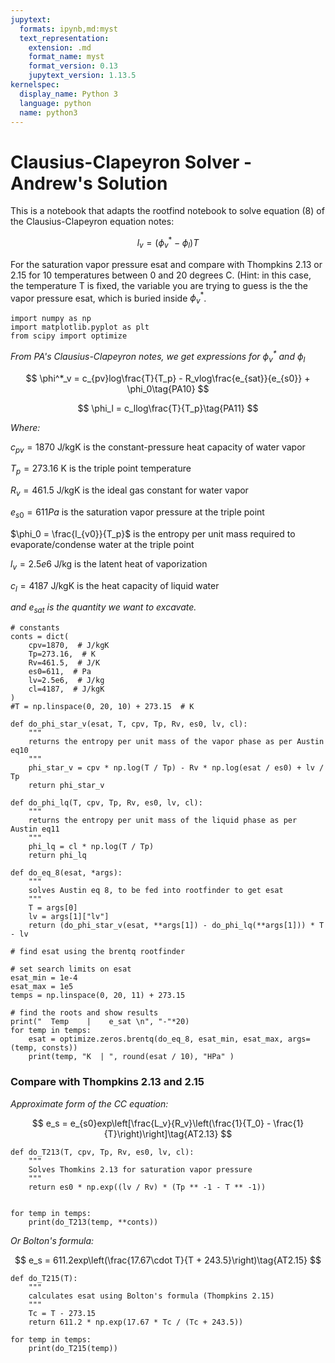 ```yaml
---
jupytext:
  formats: ipynb,md:myst
  text_representation:
    extension: .md
    format_name: myst
    format_version: 0.13
    jupytext_version: 1.13.5
kernelspec:
  display_name: Python 3
  language: python
  name: python3
---
```


# Clausius-Clapeyron Solver - Andrew's Solution

This is a notebook that adapts the rootfind notebook to solve equation (8) of the Clausius-Clapeyron equation notes:

$$
l_v = (\phi^*_v - \phi_l)T\tag{PA8}
$$

For the saturation vapor pressure esat
and compare with Thompkins 2.13 or 2.15 for 10 temperatures between 0 and 20 degrees C. (Hint: in this case, the temperature T is fixed, the variable you are trying to guess is the the vapor pressure esat, which is buried inside $\phi^*_v$.

```{code-cell} ipython3
import numpy as np
import matplotlib.pyplot as plt
from scipy import optimize
```

*From PA's Clausius-Clapeyron notes, we get expressions for $\phi^*_v$ and $\phi_l$*

$$
\phi^*_v = c_{pv}log\frac{T}{T_p} - R_vlog\frac{e_{sat}}{e_{s0}} + \phi_0\tag{PA10}
$$

$$
\phi_l = c_llog\frac{T}{T_p}\tag{PA11}
$$

*Where:*

$c_{pv} = 1870 \text{ J/kgK}$ is the constant-pressure heat capacity of water vapor

$T_p = 273.16 \text{ K}$ is the triple point temperature

$R_v=461.5 \text{ J/kgK}$ is the ideal gas constant for water vapor

$e_{s0}=611Pa$ is the saturation vapor pressure at the triple point

$\phi_0 = \frac{l_{v0}}{T_p}$ is the entropy per unit mass required to evaporate/condense water at the triple point

$l_v = 2.5e6 \text{ J/kg}$ is the latent heat of vaporization

$c_l = 4187 \text{ J/kgK}$ is the heat capacity of liquid water

*and $e_{sat}$ is the quantity we want to excavate.*

```{code-cell} ipython3
# constants
conts = dict(
    cpv=1870,  # J/kgK
    Tp=273.16,  # K
    Rv=461.5,  # J/K
    es0=611,  # Pa
    lv=2.5e6,  # J/kg
    cl=4187,  # J/kgK
)
#T = np.linspace(0, 20, 10) + 273.15  # K
```

```{code-cell} ipython3
def do_phi_star_v(esat, T, cpv, Tp, Rv, es0, lv, cl):
    """
    returns the entropy per unit mass of the vapor phase as per Austin eq10
    """
    phi_star_v = cpv * np.log(T / Tp) - Rv * np.log(esat / es0) + lv / Tp
    return phi_star_v

def do_phi_lq(T, cpv, Tp, Rv, es0, lv, cl):
    """
    returns the entropy per unit mass of the liquid phase as per Austin eq11
    """
    phi_lq = cl * np.log(T / Tp)
    return phi_lq

def do_eq_8(esat, *args):
    """
    solves Austin eq 8, to be fed into rootfinder to get esat
    """
    T = args[0]
    lv = args[1]["lv"]
    return (do_phi_star_v(esat, **args[1]) - do_phi_lq(**args[1])) * T - lv
```

```{code-cell} ipython3
# find esat using the brentq rootfinder

# set search limits on esat
esat_min = 1e-4
esat_max = 1e5
temps = np.linspace(0, 20, 11) + 273.15

# find the roots and show results
print("  Temp    |    e_sat \n", "-"*20)
for temp in temps:
    esat = optimize.zeros.brentq(do_eq_8, esat_min, esat_max, args=(temp, consts))
    print(temp, "K  | ", round(esat / 10), "HPa" )
```

### Compare with Thompkins 2.13 and 2.15

*Approximate form of the CC equation:*

$$
e_s = e_{s0}exp\left[\frac{L_v}{R_v}\left(\frac{1}{T_0} - \frac{1}{T}\right)\right]\tag{AT2.13}
$$

```{code-cell} ipython3
def do_T213(T, cpv, Tp, Rv, es0, lv, cl):
    """
    Solves Thomkins 2.13 for saturation vapor pressure
    """
    return es0 * np.exp((lv / Rv) * (Tp ** -1 - T ** -1))


for temp in temps:
    print(do_T213(temp, **conts))
```

*Or Bolton's formula:*

$$
e_s = 611.2exp\left(\frac{17.67\cdot T}{T + 243.5}\right)\tag{AT2.15}
$$

```{code-cell} ipython3
def do_T215(T):
    """
    calculates esat using Bolton's formula (Thompkins 2.15)
    """
    Tc = T - 273.15
    return 611.2 * np.exp(17.67 * Tc / (Tc + 243.5))

for temp in temps:
    print(do_T215(temp))
```

```{code-cell} ipython3

```
